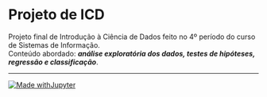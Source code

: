 # Projeto de ICD
 Projeto final de Introdução à Ciência de Dados feito no 4º período do curso de Sistemas de Informação.  
 Conteúdo abordado: __*análise exploratória dos dados, testes de hipóteses, regressão e classificação*__.  
 
 ---
 [![Made withJupyter](https://img.shields.io/badge/Made%20with-Jupyter-orange?style=for-the-badge&logo=Jupyter)](https://jupyter.org/try)

